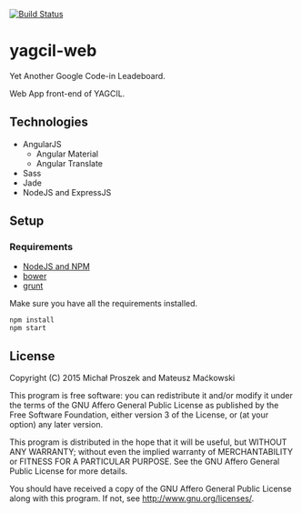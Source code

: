 [![Build Status](https://travis-ci.org/yagcil/yagcil-web.svg)](https://travis-ci.org/yagcil/yagcil-web)
# yagcil-web
Yet Another Google Code-in Leadeboard.

Web App front-end of YAGCIL.

## Technologies
* AngularJS
  * Angular Material
  * Angular Translate
* Sass
* Jade
* NodeJS and ExpressJS

## Setup
### Requirements
* [NodeJS and NPM](http://nodejs.org)
* [bower](http://bower.io)
* [grunt](http://grunt.io)

Make sure you have all the requirements installed.

```
npm install
npm start
```

## License
Copyright (C) 2015  Michał Proszek and Mateusz Maćkowski

This program is free software: you can redistribute it and/or modify
it under the terms of the GNU Affero General Public License as published by
the Free Software Foundation, either version 3 of the License, or
(at your option) any later version.

This program is distributed in the hope that it will be useful,
but WITHOUT ANY WARRANTY; without even the implied warranty of
MERCHANTABILITY or FITNESS FOR A PARTICULAR PURPOSE.  See the
GNU Affero General Public License for more details.

You should have received a copy of the GNU Affero General Public License
along with this program.  If not, see <http://www.gnu.org/licenses/>.